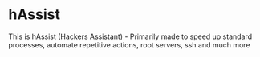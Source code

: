 # hAssist
This is hAssist (Hackers Assistant) - Primarily made to speed up standard processes, automate repetitive actions, root servers, ssh and much more
